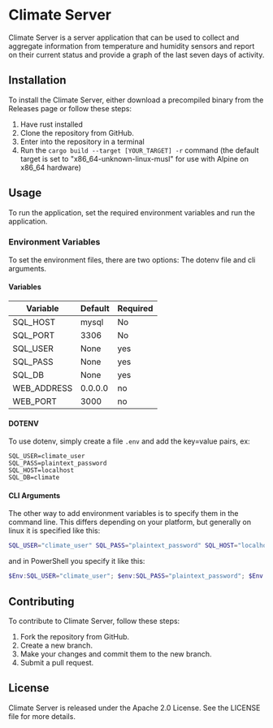 # Climate Server
Climate Server is a server application that can be used to collect and aggregate information from temperature and humidity sensors and report on their current status and provide a graph of the last seven days of activity.
## Installation
To install the Climate Server, either download a precompiled binary from the Releases page or follow these steps:
1. Have rust installed
2. Clone the repository from GitHub.
3. Enter into the repository in a terminal
4. Run the `cargo build --target [YOUR_TARGET] -r` command (the default target is set to "x86_64-unknown-linux-musl" for use with Alpine on x86_64 hardware)
## Usage
To run the application, set the required environment variables and run the application.
### Environment Variables
To set the environment files, there are two options: The dotenv file and cli arguments. 
#### Variables
| Variable | Default | Required |
|    ---   |   ---   |    ---   |
| SQL_HOST |  mysql  |    No    |
| SQL_PORT |  3306   |    No    |
| SQL_USER |  None   |    yes   |
| SQL_PASS |  None   |    yes   |
| SQL_DB   |  None   |    yes   |
|WEB_ADDRESS| 0.0.0.0|    no    |
| WEB_PORT |  3000   |    no    |
#### DOTENV
To use dotenv, simply create a file `.env` and add the key=value pairs, ex:
```dotenv
SQL_USER=climate_user
SQL_PASS=plaintext_password
SQL_HOST=localhost
SQL_DB=climate
```
#### CLI Arguments
The other way to add environment variables is to specify them in the command line. This differs depending on your platform, but generally on linux it is specified like this:
```bash
SQL_USER="climate_user" SQL_PASS="plaintext_password" SQL_HOST="localhost" SQL_DB="climate" climate-server
```
and in PowerShell you specify it like this:
```powershell
$Env:SQL_USER="climate_user"; $env:SQL_PASS="plaintext_password"; $Env:SQL_HOST="localhost"; $Env:SQL_DB="climate"; climate-server.exe
```
## Contributing
To contribute to Climate Server, follow these steps:
1. Fork the repository from GitHub.
2. Create a new branch.
3. Make your changes and commit them to the new branch.
4. Submit a pull request.
## License
Climate Server is released under the Apache 2.0 License. See the LICENSE file for more details.